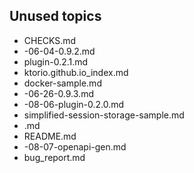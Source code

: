[//]: # (title: Migration statistics and info)

## Unused topics

* CHECKS.md
* -06-04-0.9.2.md
* plugin-0.2.1.md
* ktorio.github.io_index.md
* docker-sample.md
* -06-26-0.9.3.md
* -08-06-plugin-0.2.0.md
* simplified-session-storage-sample.md
* .md
* README.md
* -08-07-openapi-gen.md
* bug_report.md


